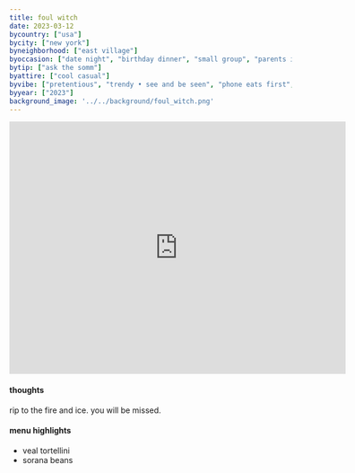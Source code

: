 ```yaml
---
title: foul witch
date: 2023-03-12
bycountry: ["usa"]
bycity: ["new york"]
byneighborhood: ["east village"]
byoccasion: ["date night", "birthday dinner", "small group", "parents in town", "impress visitors"]
bytip: ["ask the somm"]
byattire: ["cool casual"]
byvibe: ["pretentious", "trendy • see and be seen", "phone eats first", "low-key", "it's giving romance"]
byyear: ["2023"]
background_image: '../../background/foul_witch.png'
---
```


<iframe src="https://www.google.com/maps/embed?pb=!1m18!1m12!1m3!1d3023.7828252234476!2d-73.98882622343534!3d40.72279713695379!2m3!1f0!2f0!3f0!3m2!1i1024!2i768!4f13.1!3m3!1m2!1s0x89c25983b20faaab%3a0xc8cbf03d88a211d6!2sfoul%20witch!5e0!3m2!1sen!2sus!4v1696877220861!5m2!1sen!2sus" width="600" height="450" style="border:0;" allowfullscreen="" loading="lazy" referrerpolicy="no-referrer-when-downgrade"></iframe>

#### thoughts
rip to the fire and ice. you will be missed.

#### menu highlights
* veal tortellini 
* sorana beans
